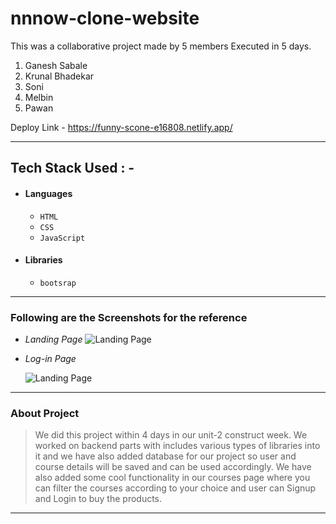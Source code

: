 # nnnow-clone-website

This was a collaborative project made by 5 members Executed in 5 days.
1) Ganesh Sabale
2) Krunal Bhadekar
3) Soni
4) Melbin
5) Pawan


  Deploy Link - https://funny-scone-e16808.netlify.app/

---

## Tech Stack Used : -

- #### Languages
  - `HTML`
  - `CSS`
  - `JavaScript `
  

- #### Libraries
  - `bootsrap`
  

---

### Following are the Screenshots for the reference

- *Landing Page*
  ![Landing Page](https://i.postimg.cc/tgjPh2JS/Screenshot-393.png)

- *Log-in Page*

  ![Landing Page](https://i.postimg.cc/mrKnNPK2/Screenshot-404.png)



---

### About Project

> We did this project within 4 days in our unit-2 construct week. We worked on backend parts with includes various types of libraries into it and we have also added database for our project so user and course details will be saved and can be used accordingly. We have also added some cool functionality in our courses page where you can filter the courses according to your choice and user can Signup and Login to buy the products.

---
